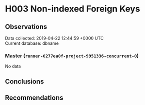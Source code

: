 # H003 Non-indexed Foreign Keys #

## Observations ##
Data collected: 2019-04-22 12:44:59 +0000 UTC  
Current database: dbname  

### Master (`runner-0277ea0f-project-9951336-concurrent-0`) ###


No data


## Conclusions ##


## Recommendations ##

